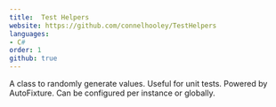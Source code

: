 ```yaml
---
title:  Test Helpers
website: https://github.com/connelhooley/TestHelpers
languages:
- C#
order: 1
github: true
---
```


A class to randomly generate values. Useful for unit tests. Powered by AutoFixture. Can be configured per instance or globally.
